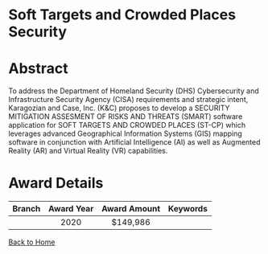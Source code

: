 
Soft Targets and Crowded Places Security
========================================

# Abstract


To address the Department of Homeland Security (DHS) Cybersecurity and Infrastructure Security Agency (CISA) requirements and strategic intent, Karagozian and Case, Inc. (K&C) proposes to develop a SECURITY MITIGATION ASSESMENT OF RISKS AND THREATS (SMART) software application for SOFT TARGETS AND CROWDED PLACES (ST-CP) which leverages advanced Geographical Information Systems (GIS) mapping software in conjunction with Artificial Intelligence (AI) as well as Augmented Reality (AR) and Virtual Reality (VR) capabilities.  

# Award Details

|Branch|Award Year|Award Amount|Keywords|
| :---: | :---: | :---: | :---: |
||2020|$149,986||
  
  


[Back to Home](https://github.com/chrischow/dod_sbir_awards/Reports/JT/#598)